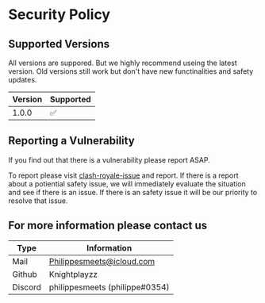 # Security Policy

## Supported Versions

All versions are suppored. But we highly recommend useing the latest version.
Old versions still work but don't have new functinalities and safety updates.

| Version | Supported          |
| ------- | ------------------ |
| 1.0.0   | :white_check_mark: |

## Reporting a Vulnerability

If you find out that there is a vulnerability please report ASAP.

To report please visit [clash-royale-issue](https://github.com/Knightplayzz/clash-royale/issues) and report.
If there is a report about a potiential safety issue, we will immediately evaluate the situation and see if there is an issue.
If there is an safety issue it will be our priority to resolve that issue.

## For more information please contact us

| Type | Information |
|------|-------------|
| Mail |<Philippesmeets@icloud.com> |
| Github | Knightplayzz |
| Discord | philippesmeets (philippe#0354) |

